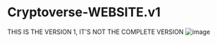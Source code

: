 # Cryptoverse-WEBSITE.v1
THIS IS THE VERSION 1, IT'S NOT THE COMPLETE VERSION
![image](https://user-images.githubusercontent.com/107072477/229278341-c52a031a-bb8b-41ce-b619-519eda43e885.png)

